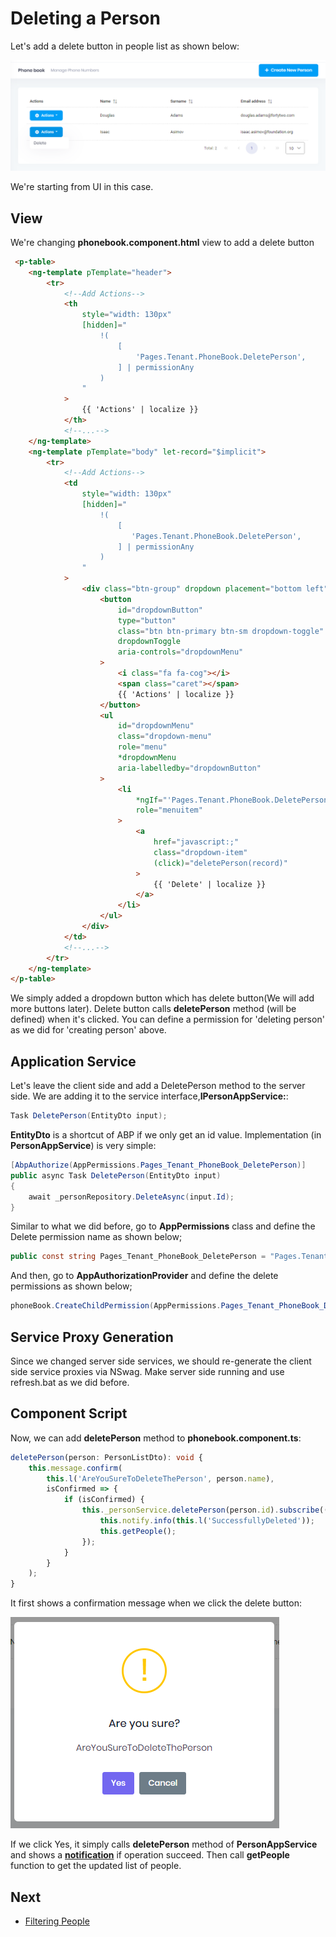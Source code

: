 # Deleting a Person

Let's add a delete button in people list as shown below:

<img src="images/phonebook-people-delete-button-angular-1.png" alt="Delete person" class="img-thumbnail" />

We're starting from UI in this case.

## View

We're changing **phonebook.component.html** view to add a delete button

```html
 <p-table>
	<ng-template pTemplate="header">
		<tr>
			<!--Add Actions-->
			<th
				style="width: 130px"
				[hidden]="
					!(
						[
							'Pages.Tenant.PhoneBook.DeletePerson',
						] | permissionAny
					)
				"
			>
				{{ 'Actions' | localize }}
			</th>
			<!--...-->
	</ng-template>
	<ng-template pTemplate="body" let-record="$implicit">
		<tr>
			<!--Add Actions-->
			<td
				style="width: 130px"
				[hidden]="
					!(
						[
						   'Pages.Tenant.PhoneBook.DeletePerson',
						] | permissionAny
					)
				"
			>
				<div class="btn-group" dropdown placement="bottom left" container="body">
					<button
						id="dropdownButton"
						type="button"
						class="btn btn-primary btn-sm dropdown-toggle"
						dropdownToggle
						aria-controls="dropdownMenu"
					>
						<i class="fa fa-cog"></i>
						<span class="caret"></span>
						{{ 'Actions' | localize }}
					</button>
					<ul
						id="dropdownMenu"
						class="dropdown-menu"
						role="menu"
						*dropdownMenu
						aria-labelledby="dropdownButton"
					>
						<li
							*ngIf="'Pages.Tenant.PhoneBook.DeletePerson' | permission"
							role="menuitem"
						>
							<a
								href="javascript:;"
								class="dropdown-item"
								(click)="deletePerson(record)"
							>
								{{ 'Delete' | localize }}
							</a>
						</li>
					</ul>
				</div>
			</td>
			<!--...-->
		</tr>
	</ng-template>
</p-table>
```

We simply added a dropdown button which has delete button(We will add more buttons later). Delete button calls **deletePerson** method (will be
defined) when it's clicked. You can define a permission for 'deleting
person' as we did for 'creating person' above.

## Application Service

Let's leave the client side and add a DeletePerson method to the server
side. We are adding it to the service interface,**IPersonAppService:**:

```csharp
Task DeletePerson(EntityDto input);
```

**EntityDto** is a shortcut of ABP if we only get an id value.
Implementation (in **PersonAppService**) is very simple:

```csharp
[AbpAuthorize(AppPermissions.Pages_Tenant_PhoneBook_DeletePerson)]
public async Task DeletePerson(EntityDto input)
{
    await _personRepository.DeleteAsync(input.Id);
}
```

Similar to what we did before, go to **AppPermissions** class and define the Delete permission name as shown below;

```csharp
public const string Pages_Tenant_PhoneBook_DeletePerson = "Pages.Tenant.PhoneBook.DeletePerson";
```

And then, go to **AppAuthorizationProvider** and define the delete permissions as shown below;

```csharp
phoneBook.CreateChildPermission(AppPermissions.Pages_Tenant_PhoneBook_DeletePerson, L("DeletePerson"), multiTenancySides: MultiTenancySides.Tenant);
```

## Service Proxy Generation

Since we changed server side services, we should re-generate the client
side service proxies via NSwag. Make server side running and use
refresh.bat as we did before.

## Component Script

Now, we can add **deletePerson** method to **phonebook.component.ts**:

```typescript
deletePerson(person: PersonListDto): void {
    this.message.confirm(
        this.l('AreYouSureToDeleteThePerson', person.name),
        isConfirmed => {
            if (isConfirmed) {
                this._personService.deletePerson(person.id).subscribe(() => {
                    this.notify.info(this.l('SuccessfullyDeleted'));
                    this.getPeople();
                });
            }
        }
    );
} 
```

It first shows a confirmation message when we click the delete button:

<img src="images/confirmation-delete-person-2.png" alt="Confirmation message" class="img-thumbnail" />

If we click Yes, it simply calls **deletePerson** method of
**PersonAppService** and shows a
**[notification](https://aspnetboilerplate.com/Pages/Documents/Javascript-API/Notification)**
if operation succeed. Then call **getPeople** function to get the updated list of people.


## Next

* [Filtering People](Developing-Step-By-Step-Angular-Filtering-People)